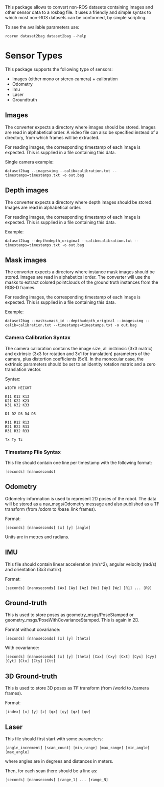 This package allows to convert non-ROS datasets containing images and other sensor data to a rosbag file. It uses a friendly and simple syntax to which most non-ROS datasets can be conformed, by simple scripting.

To see the available parameters use:

    rosrun dataset2bag dataset2bag --help

# Sensor Types

This package supports the following type of sensors:

* Images (either mono or stereo camera) + calibration
* Odometry
* Imu
* Laser
* Groundtruth

## Images

The converter expects a directory where images should be stored. Images are read in alphabetical order. A video file can also be specified instead of a directory, from which frames will be extracted.

For reading images, the corresponding timestamp of each image is expected. This is supplied in a file containing this data.

Single camera example:

    dataset2bag --images=img --calib=calibration.txt --timestamps=timestamps.txt -o out.bag

## Depth images

The converter expects a directory where depth images should be stored. Images are read in alphabetical order.

For reading images, the corresponding timestamp of each image is expected. This is supplied in a file containing this data.

Example:

    dataset2bag --depth=depth_original --calib=calibration.txt --timestamps=timestamps.txt -o out.bag

## Mask images

The converter expects a directory where instance mask images should be stored. Images are read in alphabetical order. The converter will use the masks to extract colored pointclouds of the ground truth instances from the RGB-D frames.

For reading images, the corresponding timestamp of each image is expected. This is supplied in a file containing this data.

Example:

    dataset2bag --masks=mask_id --depth=depth_original --images=img --calib=calibration.txt --timestamps=timestamps.txt -o out.bag

### Camera Calibration Syntax

The camera calibration contains the image size, all instrinsic (3x3 matric) and extrinsic (3x3 for rotation and 3x1 for translation) parameters of the camera, plus distortion coefficients (5x1). In the monocular case, the extrinsic parameters should be set to an identity rotation matrix and a zero translation vector.

Syntax:

    WIDTH HEIGHT

    K11 K12 K13
    K21 K22 K23
    K31 K32 K33

    D1 D2 D3 D4 D5

    R11 R12 R13
    R21 R22 R33
    R31 R32 R33

    Tx Ty Tz

### Timestamp File Syntax

This file should contain one line per timestamp with the following format:

    [seconds] [nanoseconds]

## Odometry

Odometry information is used to represent 2D poses of the robot. The data will be stored as a nav_msgs/Odometry message and also published as a TF transform (from /odom to /base_link frames).

Format:

    [seconds] [nanoseconds] [x] [y] [angle]

Units are in metres and radians.

## IMU

This file should contain linear acceleration (m/s^2), angular velocity (rad/s) and orientation (3x3 matrix).

Format:

    [seconds] [nanoseconds] [Ax] [Ay] [Az] [Wx] [Wy] [Wz] [R1] ... [R9]

## Ground-truth

This is used to store poses as geometry_msgs/PoseStamped or geometry_msgs/PoseWithCovarianceStamped. This is again in 2D.

Format without covariance:

    [seconds] [nanoseconds] [x] [y] [theta]

With covariance:

    [seconds] [nanoseconds] [x] [y] [theta] [Cxx] [Cxy] [Cxt] [Cyx] [Cyy] [Cyt] [Ctx] [Cty] [Ctt]

## 3D Ground-truth

This is used to store 3D poses as TF transform (from /world to /camera frames).

Format:

    [index] [x] [y] [z] [qx] [qy] [qz] [qw]

## Laser

This file should first start with some parameters:

    [angle_increment] [scan_count] [min_range] [max_range] [min_angle] [max_angle]

where angles are in degrees and distances in meters.

Then, for each scan there should be a line as:

    [seconds] [nanoseconds] [range_1] ... [range_N]
